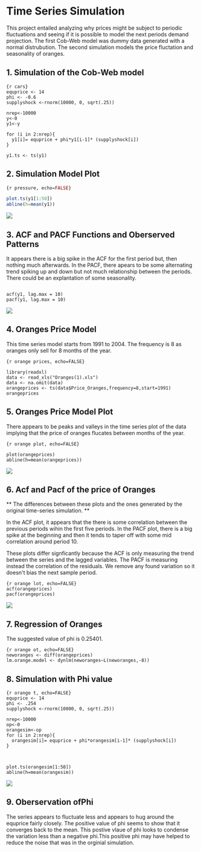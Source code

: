 # Time Series Simulation
This project entailed analyzing why prices might be subject to periodic fluctuations and seeing if it is possible to model the next periods demand projection. The first Cob-Web model was dummy data generated with a normal distrubution. The second simulation models the price fluctation and seasonality of oranges.


## 1. Simulation of the Cob-Web model


```
{r cars}
equprice <- 14
phi <- -0.6
supplyshock <-rnorm(10000, 0, sqrt(.25))

nrep<-10000
y<-0
y1<-y

for (i in 2:nrep){
  y1[i]= equprice + phi*y1[i-1]* (supplyshock[i])
}

y1.ts <- ts(y1)

```

## 2. Simulation Model Plot


```r
{r pressure, echo=FALSE}

plot.ts(y1[1:50])
abline(h=mean(y1))
```

<img src="images/1-cob-web.PNG"/>


## 3. ACF and PACF Functions and Oberserved Patterns

It appears there is a big spike in the ACF for the first period but, then nothing much afterwards. In the PACF, there apears to be some alternating trend spiking up and down but not much relationship between the periods. There could be an explantation of some seasonality.

```{r acf, echo=FALSE}

acf(y1, lag.max = 10)
pacf(y1, lag.max = 10)
```
<img src="images/acf-pacf-cob.PNG"/>


## 4. Oranges Price Model
This time series model starts from 1991 to 2004. The frequency is 8 as oranges only sell for 8 months of the year. 

```
{r orange prices, echo=FALSE}

library(readxl)
data <- read_xls("Oranges(1).xls")
data <- na.omit(data)
orangeprices <- ts(data$Price_Oranges,frequency=8,start=1991)
orangeprices
```

## 5. Oranges Price Model Plot
There appears to be peaks and valleys in the time series plot of the data implying that the price of oranges flucates between months of the year.

```
{r orange plot, echo=FALSE}

plot(orangeprices)
abline(h=mean(orangeprices))

```
<img src="images/oranges-plot.PNG"/>

## 6. Acf and Pacf of the price of Oranges

** The differences between these plots and the ones generated by the original time-series simulation. **

In the ACF plot, it appears that the there is some correlation between the previous periods wihin the first five periods. In the PACF plot, there is a big spike at the beginning and then it tends to taper off with some mid correlation around period 10. 

These plots differ signficantly because the ACF is only measuring the trend between the series and the lagged variables. The PACF is measuring instead the correlation of the residuals. We remove any found variation so it doesn't bias the next sample period.

```
{r orange lot, echo=FALSE}
acf(orangeprices)
pacf(orangeprices)

```
<img src="images/acf-pacf-orange.PNG"/>

## 7. Regression of Oranges

The suggested value of phi is 0.25401.

```
{r orange ot, echo=FALSE}
neworanges <- diff(orangeprices)
lm.orange.model <- dynlm(neworanges~L(neworanges,-8))

```

## 8. Simulation with Phi value

```
{r orange t, echo=FALSE}
equprice <- 14
phi <- .254
supplyshock <-rnorm(10000, 0, sqrt(.25))

nrep<-10000
op<-0
orangesim<-op
for (i in 2:nrep){
  orangesim[i]= equprice + phi*orangesim[i-1]* (supplyshock[i])
}



plot.ts(orangesim[1:50])
abline(h=mean(orangesim))

```
<img src="images/phi-simulation.PNG"/>

## 9. Oberservation ofPhi

The series appears to fluctuate less and appears to hug around the equprice fairly closely. The positive value of phi seems to show that it converges back to the mean. This postive vlaue of phi looks to condense the variation less than a negative phi.This positive phi may have helped to reduce the noise that was in the orginial simulation.


